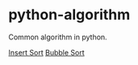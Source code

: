 # python-algorithm
Common algorithm in python.

[Insert Sort](https://github.com/medisean/python-algorithm/blob/master/insert_sort.py)
[Bubble Sort](https://github.com/medisean/python-algorithm/blob/master/bubble_sort.py)